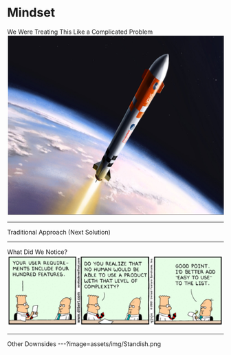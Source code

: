 
# Mindset

We Were Treating This Like a Complicated Problem
![Standish](assets/img/rocket.png)

---
Traditional Approach (Next Solution)

---

What Did We Notice?
![Dilbert](assets/img/dilbert-easy.png)

---

Other Downsides
---?image=assets/img/Standish.png
